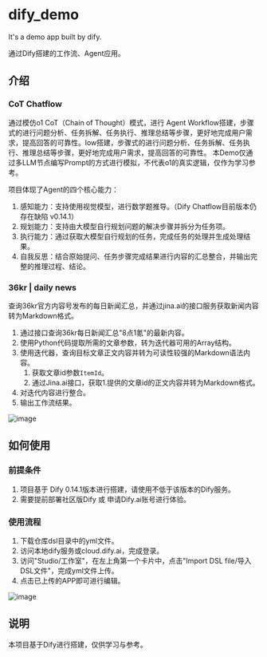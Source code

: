 # dify_demo
It's a demo app built by dify.

通过Dify搭建的工作流、Agent应用。

## 介绍
### CoT Chatflow
通过模仿o1 CoT（Chain of Thought）模式，进行 Agent Workflow搭建，步骤式的进行问题分析、任务拆解、任务执行、推理总结等步骤，更好地完成用户需求，提高回答的可靠性。low搭建，步骤式的进行问题分析、任务拆解、任务执行、推理总结等步骤，更好地完成用户需求，提高回答的可靠性。
本Demo仅通过多LLM节点编写Prompt的方式进行模拟，不代表o1的真实逻辑，仅作为学习参考。

项目体现了Agent的四个核心能力：
1. 感知能力：支持使用视觉模型，进行数学题推导。（Dify Chatflow目前版本仍存在缺陷 v0.14.1）
2. 规划能力：支持由大模型自行规划问题的解决步骤并拆分为任务项。
3. 执行能力：通过获取大模型自行规划的任务，完成任务的处理并生成处理结果。
4. 自我反思：结合原始提问、任务步骤完成结果进行内容的汇总整合，并输出完整的推理过程、结论。



### 36kr | daily news
查询36kr官方内容号发布的每日新闻汇总，并通过jina.ai的接口服务获取新闻内容转为Markdown格式。

1. 通过接口查询36kr每日新闻汇总"8点1氪"的最新内容。
2. 使用Python代码提取所需的文章参数，转为迭代器可用的Array结构。
3. 使用迭代器，查询目标文章正文内容并转为可读性较强的Markdown语法内容。
	1. 获取文章id参数`ItemId`。
	2. 通过Jina.ai接口，获取1.提供的文章id的正文内容并转为Markdown格式。
4. 对迭代内容进行整合。
5. 输出工作流结果。

![image](https://github.com/user-attachments/assets/fc619073-6b2a-4fc7-9ae8-668673e45b96)


## 如何使用
### 前提条件
1. 项目基于 Dify 0.14.1版本进行搭建，请使用不低于该版本的Dify服务。
2. 需要提前部署社区版Dify 或 申请Dify.ai账号进行体验。

### 使用流程
1. 下载仓库dsl目录中的yml文件。
2. 访问本地dify服务或cloud.dify.ai，完成登录。
3. 访问"Studio/工作室"，在左上角第一个卡片中，点击"Import DSL file/导入DSL文件"，完成yml文件上传。
4. 点击已上传的APP即可进行编辑。

![image](https://github.com/user-attachments/assets/1d0b0f18-6aad-4145-b25f-31279bf14ab9)

## 说明
本项目基于Dify进行搭建，仅供学习与参考。
